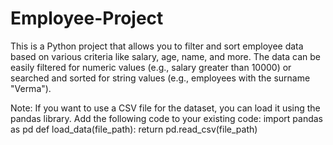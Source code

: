 # Employee-Project
This is a Python project that allows you to filter and sort employee data based on various criteria like salary, age, name, and more. The data can be easily filtered for numeric values (e.g., salary greater than 10000) or searched and sorted for string values (e.g., employees with the surname "Verma").

Note: If you want to use a CSV file for the dataset, you can load it using the pandas library. Add the following code to your existing code:
import pandas as pd
def load_data(file_path):
    return pd.read_csv(file_path)
